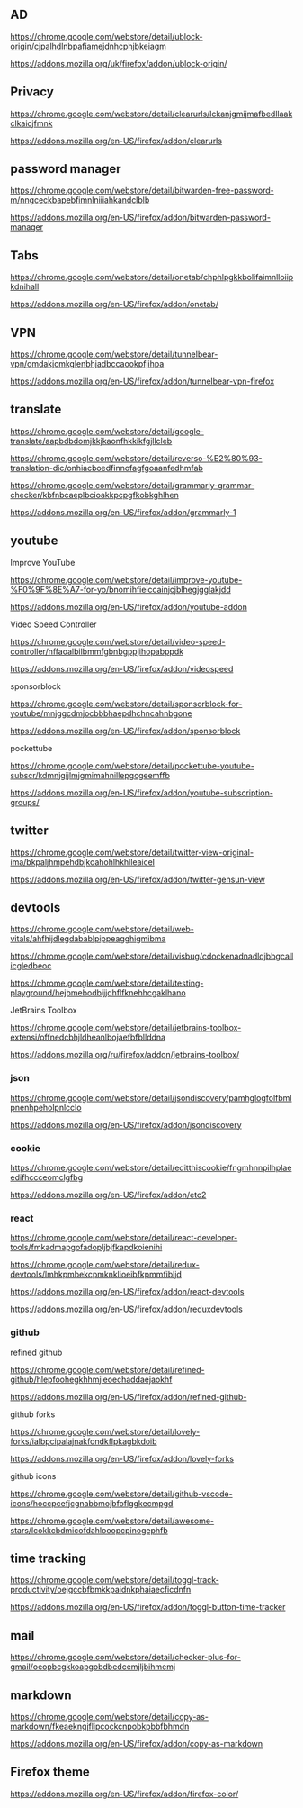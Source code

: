 ## AD

https://chrome.google.com/webstore/detail/ublock-origin/cjpalhdlnbpafiamejdnhcphjbkeiagm

https://addons.mozilla.org/uk/firefox/addon/ublock-origin/

## Privacy

https://chrome.google.com/webstore/detail/clearurls/lckanjgmijmafbedllaakclkaicjfmnk

https://addons.mozilla.org/en-US/firefox/addon/clearurls

## password manager

https://chrome.google.com/webstore/detail/bitwarden-free-password-m/nngceckbapebfimnlniiiahkandclblb

https://addons.mozilla.org/en-US/firefox/addon/bitwarden-password-manager

## Tabs

https://chrome.google.com/webstore/detail/onetab/chphlpgkkbolifaimnlloiipkdnihall

https://addons.mozilla.org/en-US/firefox/addon/onetab/

## VPN

https://chrome.google.com/webstore/detail/tunnelbear-vpn/omdakjcmkglenbhjadbccaookpfjihpa

https://addons.mozilla.org/en-US/firefox/addon/tunnelbear-vpn-firefox

## translate

https://chrome.google.com/webstore/detail/google-translate/aapbdbdomjkkjkaonfhkkikfgjllcleb

https://chrome.google.com/webstore/detail/reverso-%E2%80%93-translation-dic/onhiacboedfinnofagfgoaanfedhmfab

https://chrome.google.com/webstore/detail/grammarly-grammar-checker/kbfnbcaeplbcioakkpcpgfkobkghlhen

https://addons.mozilla.org/en-US/firefox/addon/grammarly-1


## youtube


Improve YouTube

https://chrome.google.com/webstore/detail/improve-youtube-%F0%9F%8E%A7-for-yo/bnomihfieiccainjcjblhegjgglakjdd

https://addons.mozilla.org/en-US/firefox/addon/youtube-addon

Video Speed Controller

https://chrome.google.com/webstore/detail/video-speed-controller/nffaoalbilbmmfgbnbgppjihopabppdk

https://addons.mozilla.org/en-US/firefox/addon/videospeed

sponsorblock

https://chrome.google.com/webstore/detail/sponsorblock-for-youtube/mnjggcdmjocbbbhaepdhchncahnbgone

https://addons.mozilla.org/en-US/firefox/addon/sponsorblock


pockettube

https://chrome.google.com/webstore/detail/pockettube-youtube-subscr/kdmnjgijlmjgmimahnillepgcgeemffb

https://addons.mozilla.org/en-US/firefox/addon/youtube-subscription-groups/



## twitter 

https://chrome.google.com/webstore/detail/twitter-view-original-ima/bkpaljhmpehdbjkoahohlhkhlleaicel

https://addons.mozilla.org/en-US/firefox/addon/twitter-gensun-view

## devtools

https://chrome.google.com/webstore/detail/web-vitals/ahfhijdlegdabablpippeagghigmibma

https://chrome.google.com/webstore/detail/visbug/cdockenadnadldjbbgcallicgledbeoc

https://chrome.google.com/webstore/detail/testing-playground/hejbmebodbijjdhflfknehhcgaklhano


JetBrains Toolbox

https://chrome.google.com/webstore/detail/jetbrains-toolbox-extensi/offnedcbhjldheanlbojaefbfbllddna

https://addons.mozilla.org/ru/firefox/addon/jetbrains-toolbox/


### json

https://chrome.google.com/webstore/detail/jsondiscovery/pamhglogfolfbmlpnenhpeholpnlcclo

https://addons.mozilla.org/en-US/firefox/addon/jsondiscovery


### cookie

https://chrome.google.com/webstore/detail/editthiscookie/fngmhnnpilhplaeedifhccceomclgfbg

https://addons.mozilla.org/en-US/firefox/addon/etc2

### react

https://chrome.google.com/webstore/detail/react-developer-tools/fmkadmapgofadopljbjfkapdkoienihi

https://chrome.google.com/webstore/detail/redux-devtools/lmhkpmbekcpmknklioeibfkpmmfibljd


https://addons.mozilla.org/en-US/firefox/addon/react-devtools

https://addons.mozilla.org/en-US/firefox/addon/reduxdevtools

### github


refined github

https://chrome.google.com/webstore/detail/refined-github/hlepfoohegkhhmjieoechaddaejaokhf

https://addons.mozilla.org/en-US/firefox/addon/refined-github-


github forks

https://chrome.google.com/webstore/detail/lovely-forks/ialbpcipalajnakfondkflpkagbkdoib

https://addons.mozilla.org/en-US/firefox/addon/lovely-forks


github icons

https://chrome.google.com/webstore/detail/github-vscode-icons/hoccpcefjcgnabbmojbfoflggkecmpgd

https://chrome.google.com/webstore/detail/awesome-stars/lcokkcbdmicofdahlooopcpinogephfb

## time tracking

https://chrome.google.com/webstore/detail/toggl-track-productivity/oejgccbfbmkkpaidnkphaiaecficdnfn

https://addons.mozilla.org/en-US/firefox/addon/toggl-button-time-tracker

## mail

https://chrome.google.com/webstore/detail/checker-plus-for-gmail/oeopbcgkkoapgobdbedcemjljbihmemj


## markdown

https://chrome.google.com/webstore/detail/copy-as-markdown/fkeaekngjflipcockcnpobkpbbfbhmdn

https://addons.mozilla.org/en-US/firefox/addon/copy-as-markdown


## Firefox theme

https://addons.mozilla.org/en-US/firefox/addon/firefox-color/